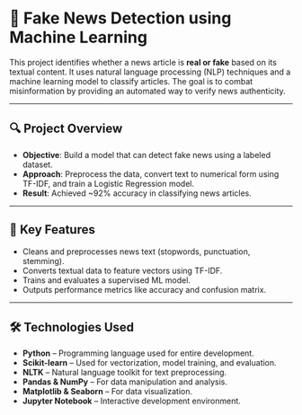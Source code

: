 # 📰 Fake News Detection using Machine Learning

This project identifies whether a news article is **real or fake** based on its textual content. It uses natural language processing (NLP) techniques and a machine learning model to classify articles. The goal is to combat misinformation by providing an automated way to verify news authenticity.

---

## 🔍 Project Overview

- **Objective**: Build a model that can detect fake news using a labeled dataset.
- **Approach**: Preprocess the data, convert text to numerical form using TF-IDF, and train a Logistic Regression model.
- **Result**: Achieved ~92% accuracy in classifying news articles.

---

## 🧠 Key Features

- Cleans and preprocesses news text (stopwords, punctuation, stemming).
- Converts textual data to feature vectors using TF-IDF.
- Trains and evaluates a supervised ML model.
- Outputs performance metrics like accuracy and confusion matrix.

---

## 🛠️ Technologies Used

- **Python** – Programming language used for entire development.
- **Scikit-learn** – Used for vectorization, model training, and evaluation.
- **NLTK** – Natural language toolkit for text preprocessing.
- **Pandas & NumPy** – For data manipulation and analysis.
- **Matplotlib & Seaborn** – For data visualization.
- **Jupyter Notebook** – Interactive development environment.
